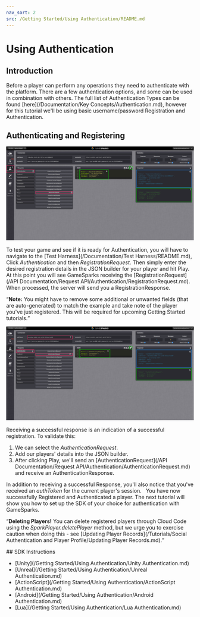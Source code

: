 ```yaml
---
nav_sort: 2
src: /Getting Started/Using Authentication/README.md
---
```


# Using Authentication

## Introduction

Before a player can perform any operations they need to authenticate with the platform. There are a few authentication options, and some can be used in combination with others. The full list of Authentication Types can be found [here](/Documentation/Key Concepts/Authentication.md), however for this tutorial we'll be using basic username/password Registration and Authentication.

## Authenticating and Registering

![](img/UsingAuthentication/1.png)

To test your game and see if it is ready for Authentication, you will have to navigate to the [Test Harness](/Documentation/Test Harness/README.md), Click *Authentication* and then *RegistrationRequest*. Then simply enter the desired registration details in the JSON builder for your player and hit Play. At this point you will see GameSparks receiving the [RegistrationRequest](/API Documentation/Request API/Authentication/RegistrationRequest.md). When processed, the server will send you a RegistrationResponse.

<q>**Note:** You might have to remove some additional or unwanted fields (that are auto-generated) to match the example and take note of the player you've just registered. This will be required for upcoming Getting Started tutorials.</q>

![](img/UsingAuthentication/2.png)

Receiving a successful response is an indication of a successful registration. To validate this:
1. We can select the *AuthenticationRequest*.
2. Add our players' details into the JSON builder.
3. After clicking Play, we'll send an [AuthenticationRequest](/API Documentation/Request API/Authentication/AuthenticationRequest.md) and receive an AuthenticationResponse.

In addition to receiving a successful Response, you'll also notice that you've received an *authToken* for the current player's session.
 
You have now successfully Registered and Authenticated a player. The next tutorial will show you how to set up the SDK of your choice for authentication with GameSparks.

<q>**Deleting Players!** You can delete registered players through Cloud Code using the *SparkPlayer.deletePlayer* method, but we urge you to exercise caution when doing this - see [Updating Player Records](/Tutorials/Social Authentication and Player Profile/Updating Player Records.md).</q>

## SDK Instructions

* [Unity](/Getting Started/Using Authentication/Unity Authentication.md)
* [Unreal](/Getting Started/Using Authentication/Unreal Authentication.md)
* [ActionScript](/Getting Started/Using Authentication/ActionScript Authentication.md)
* [Android](/Getting Started/Using Authentication/Android Authentication.md)
* [Lua](/Getting Started/Using Authentication/Lua Authentication.md)

